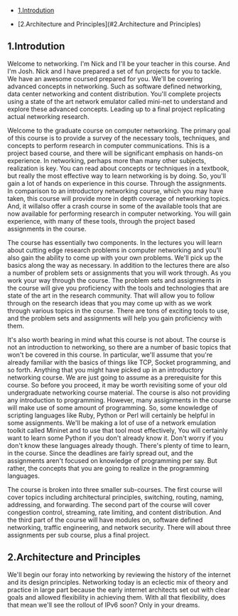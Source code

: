 * [1.Introdution](#1.Introdution)

* [2.Architecture and Principles](#2.Architecture and Principles)

## 1.Introdution

Welcome to networking. I'm Nick and I'll be your teacher in this course. And I'm Josh. Nick and I have prepared a set of fun projects for you to tackle. We have an awesome coursed prepared for you. We'll be covering advanced concepts in networking. Such as software defined networking, data center networking and content distribution. You'll complete projects using a state of the art network emulator called mini-net to understand and explore these advanced concepts. Leading up to a final project replicating actual networking research.

Welcome to the graduate course on computer networking. The primary goal of this course is to provide a survey of the necessary tools, techniques, and concepts to perform research in computer communications. This is a project based course, and there will be significant emphasis on hands-on experience. In networking, perhaps more than many other subjects, realization is key. You can read about concepts or techniques in a textbook, but really the most effective way to learn networking is by doing. So, you'll gain a lot of hands on experience in this course. Through the assignments. In comparison to an introductory networking course, which you may have taken, this course will provide more in depth coverage of networking topics. And, it willalso offer a crash course in some of the available tools that are now available for performing research in computer networking. You will gain experience, with many of these tools, through the project based assignments in the course.

The course has essentially two components. In the lectures you will learn about cutting edge research problems in computer networking and you'll also gain the ability to come up with your own problems. We'll pick up the basics along the way as necessary. In addition to the lectures there are also a number of problem sets or assignments that you will work through. As you work your way through the course. The problem sets and assignments in the course will give you proficiency with the tools and technologies that are state of the art in the research community. That will allow you to follow through on the research ideas that you may come up with as we work through various topics in the course. There are tons of exciting tools to use, and the problem sets and assignments will help you gain proficiency with them.

It's also worth bearing in mind what this course is not about. The course is not an introduction to networking, so there are a number of basic topics that won't be covered in this course. In particular, we'll assume that you're already familiar with the basics of things like TCP, Socket programming, and so forth. Anything that you might have picked up in an introductory networking course. We are just going to assume as a prerequisite for this course. So before you proceed, it may be worth revisiting some of your old undergraduate networking course material. The course is also not providing any introduction to programming. However, many assignments in the course will make use of some amount of programming. So, some knowledge of scripting languages like Ruby, Python or Perl will certainly be helpful in some assignments. We'll be making a lot of use of a network emulation toolkit called Mininet and to use that tool most effectively, You will certainly want to learn some Python if you don't already know it. Don't worry if you don't know these languages already though. There's plenty of time to learn, in the course. Since the deadlines are fairly spread out, and the assignments aren't focused on knowledge of programming per say. But rather, the concepts that you are going to realize in the programming languages.

The course is broken into three smaller sub-courses. The first course will cover topics including architectural principles, switching, routing, naming, addressing, and forwarding. The second part of the course will cover congestion control, streaming, rate limiting, and content distribution. And the third part of the course will have modules on, software defined networking, traffic engineering, and network security. There will about three assignments per sub course, plus a final project.

## 2.Architecture and Principles

We'll begin our foray into networking by reviewing the history of the internet and its design principles. Networking today is an eclectic mix of theory and practice in large part because the early internet architects set out with clear goals and allowed flexibility in achieving them. With all that flexibility, does that mean we'll see the rollout of IPv6 soon? Only in your dreams.

